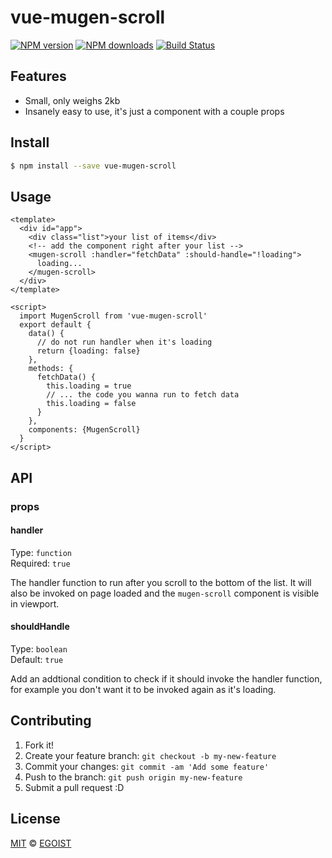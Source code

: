 # vue-mugen-scroll

[![NPM version](https://img.shields.io/npm/v/vue-mugen-scroll.svg?style=flat-square)](https://npmjs.com/package/vue-mugen-scroll) [![NPM downloads](https://img.shields.io/npm/dm/vue-mugen-scroll.svg?style=flat-square)](https://npmjs.com/package/vue-mugen-scroll) [![Build Status](https://img.shields.io/circleci/project/egoist/vue-mugen-scroll/master.svg?style=flat-square)](https://circleci.com/gh/egoist/vue-mugen-scroll)

## Features

- Small, only weighs 2kb
- Insanely easy to use, it's just a component with a couple props

## Install

```bash
$ npm install --save vue-mugen-scroll
```

## Usage

```vue
<template>
  <div id="app">
    <div class="list">your list of items</div>
    <!-- add the component right after your list -->
    <mugen-scroll :handler="fetchData" :should-handle="!loading">
      loading...
    </mugen-scroll>
  </div>
</template>

<script>
  import MugenScroll from 'vue-mugen-scroll'
  export default {
    data() {
      // do not run handler when it's loading
      return {loading: false}
    },
    methods: {
      fetchData() {
        this.loading = true
        // ... the code you wanna run to fetch data
        this.loading = false
      }
    },
    components: {MugenScroll}
  }
</script>
```

## API

### props

#### handler

Type: `function`<br>
Required: `true`

The handler function to run after you scroll to the bottom of the list. It will also be invoked on page loaded and the `mugen-scroll` component is visible in viewport.

#### shouldHandle

Type: `boolean`<br>
Default: `true`

Add an addtional condition to check if it should invoke the handler function, for example you don't want it to be invoked again as it's loading.

## Contributing

1. Fork it!
2. Create your feature branch: `git checkout -b my-new-feature`
3. Commit your changes: `git commit -am 'Add some feature'`
4. Push to the branch: `git push origin my-new-feature`
5. Submit a pull request :D

## License

[MIT](https://egoist.mit-license.org/) © [EGOIST](https://github.com/egoist)
